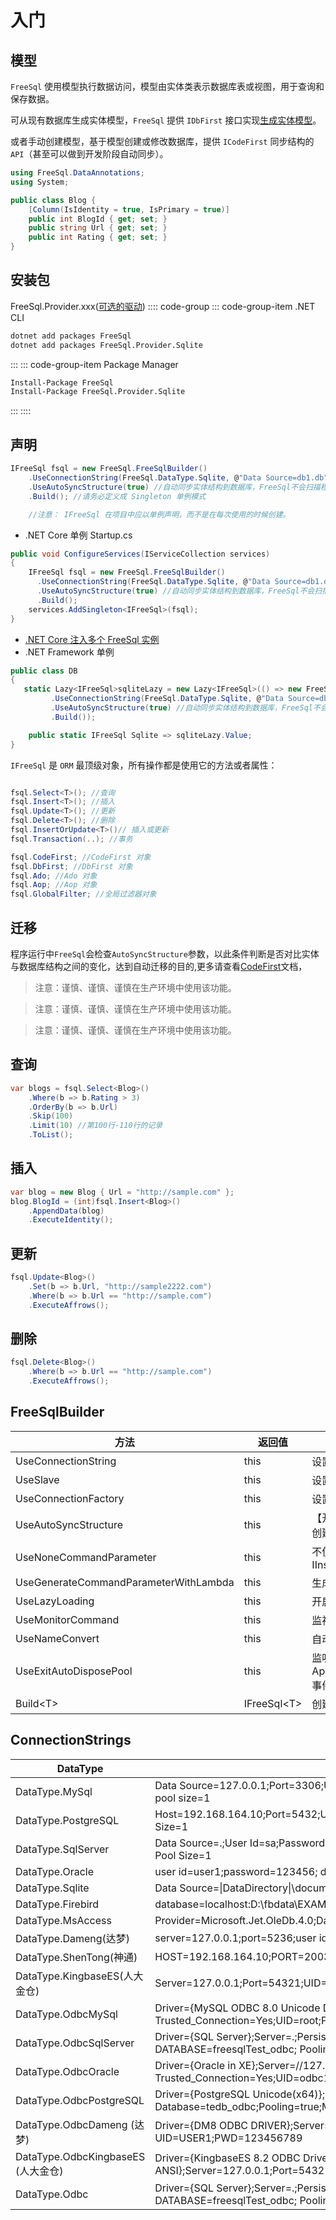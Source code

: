 # 入门

## 模型

`FreeSql` 使用模型执行数据访问，模型由实体类表示数据库表或视图，用于查询和保存数据。

可从现有数据库生成实体模型，`FreeSql` 提供 `IDbFirst` 接口实现[生成实体模型](db-first.md)。

或者手动创建模型，基于模型创建或修改数据库，提供 `ICodeFirst` 同步结构的 `API`（甚至可以做到开发阶段自动同步）。

```csharp
using FreeSql.DataAnnotations;
using System;

public class Blog {
    [Column(IsIdentity = true, IsPrimary = true)]
    public int BlogId { get; set; }
    public string Url { get; set; }
    public int Rating { get; set; }
}
```

## 安装包

FreeSql.Provider.xxx([可选的驱动](install.md))
:::: code-group
::: code-group-item .NET CLI

```bash
dotnet add packages FreeSql
dotnet add packages FreeSql.Provider.Sqlite
```

:::
::: code-group-item Package Manager

```bash
Install-Package FreeSql
Install-Package FreeSql.Provider.Sqlite
```

:::
::::

## 声明

```csharp
IFreeSql fsql = new FreeSql.FreeSqlBuilder()
    .UseConnectionString(FreeSql.DataType.Sqlite, @"Data Source=db1.db")
    .UseAutoSyncStructure(true) //自动同步实体结构到数据库，FreeSql不会扫描程序集，只有CRUD时才会生成表。
    .Build(); //请务必定义成 Singleton 单例模式

    //注意： IFreeSql 在项目中应以单例声明，而不是在每次使用的时候创建。
```

- .NET Core 单例
  Startup.cs

```csharp
public void ConfigureServices(IServiceCollection services)
{
    IFreeSql fsql = new FreeSql.FreeSqlBuilder()
      .UseConnectionString(FreeSql.DataType.Sqlite, @"Data Source=db1.db")
      .UseAutoSyncStructure(true) //自动同步实体结构到数据库，FreeSql不会扫描程序集，只有CRUD时才会生成表。
      .Build();
    services.AddSingleton<IFreeSql>(fsql);
}
```

- [.NET Core 注入多个 FreeSql 实例](https://github.com/dotnetcore/FreeSql/issues/44)
- .NET Framework 单例

```csharp
public class DB
{
   static Lazy<IFreeSql>sqliteLazy = new Lazy<IFreeSql>(() => new FreeSql.FreeSqlBuilder()
         .UseConnectionString(FreeSql.DataType.Sqlite, @"Data Source=db1.db")
         .UseAutoSyncStructure(true) //自动同步实体结构到数据库，FreeSql不会扫描程序集，只有CRUD时才会生成表。
         .Build());

    public static IFreeSql Sqlite => sqliteLazy.Value;
}
```

`IFreeSql` 是 `ORM` 最顶级对象，所有操作都是使用它的方法或者属性：

```c#

fsql.Select<T>(); //查询
fsql.Insert<T>(); //插入
fsql.Update<T>(); //更新
fsql.Delete<T>(); //删除
fsql.InsertOrUpdate<T>()// 插入或更新
fsql.Transaction(..); //事务

fsql.CodeFirst; //CodeFirst 对象
fsql.DbFirst; //DbFirst 对象
fsql.Ado; //Ado 对象
fsql.Aop; //Aop 对象
fsql.GlobalFilter; //全局过滤器对象
```

## 迁移

程序运行中`FreeSql`会检查`AutoSyncStructure`参数，以此条件判断是否对比实体与数据库结构之间的变化，达到自动迁移的目的,更多请查看[CodeFirst](code-first.md)文档，

> 注意：谨慎、谨慎、谨慎在生产环境中使用该功能。

> 注意：谨慎、谨慎、谨慎在生产环境中使用该功能。

> 注意：谨慎、谨慎、谨慎在生产环境中使用该功能。

## 查询

```csharp
var blogs = fsql.Select<Blog>()
    .Where(b => b.Rating > 3)
    .OrderBy(b => b.Url)
    .Skip(100)
    .Limit(10) //第100行-110行的记录
    .ToList();
```

## 插入

```csharp
var blog = new Blog { Url = "http://sample.com" };
blog.BlogId = (int)fsql.Insert<Blog>()
    .AppendData(blog)
    .ExecuteIdentity();
```

## 更新

```csharp
fsql.Update<Blog>()
    .Set(b => b.Url, "http://sample2222.com")
    .Where(b => b.Url == "http://sample.com")
    .ExecuteAffrows();
```

## 删除

```csharp
fsql.Delete<Blog>()
    .Where(b => b.Url == "http://sample.com")
    .ExecuteAffrows();
```

## FreeSqlBuilder

| 方法                                  | 返回值        | 说明                                                                                           |
| ------------------------------------- | ------------- | ---------------------------------------------------------------------------------------------- |
| UseConnectionString                   | this          | 设置连接串                                                                                     |
| UseSlave                              | this          | 设置从数据库，支持多个                                                                         |
| UseConnectionFactory                  | this          | 设置自定义数据库连接对象（放弃内置对象连接池技术）                                             |
| UseAutoSyncStructure                  | this          | 【开发环境必备】自动同步实体结构到数据库，程序运行中检查实体创建或修改表结构                   |
| UseNoneCommandParameter               | this          | 不使用命令参数化执行，针对 Insert/Update，也可临时使用 IInsert/IUpdate.NoneParameter()         |
| UseGenerateCommandParameterWithLambda | this          | 生成命令参数化执行，针对 lambda 表达式解析                                                     |
| UseLazyLoading                        | this          | 开启延时加载功能                                                                               |
| UseMonitorCommand                     | this          | 监视全局 SQL 执行前后                                                                          |
| UseNameConvert                        | this          | 自动转换名称 Entity -\> Db                                                                     |
| UseExitAutoDisposePool                | this          | 监听 AppDomain.CurrentDomain.ProcessExit/Console.CancelKeyPress 事件自动释放连接池 (默认 true) |
| Build\<T\>                            | IFreeSql\<T\> | 创建一个 IFreeSql 对象，注意：单例设计，不要重复创建                                           |

## ConnectionStrings

| DataType                           | ConnectionString                                                                                                                                                                                |
| ---------------------------------- | ----------------------------------------------------------------------------------------------------------------------------------------------------------------------------------------------- |
| DataType.MySql                     | Data Source=127.0.0.1;Port=3306;User ID=root;Password=root; Initial Catalog=cccddd;Charset=utf8; SslMode=none;Min pool size=1                                                                   |
| DataType.PostgreSQL                | Host=192.168.164.10;Port=5432;Username=postgres;Password=123456; Database=tedb;Pooling=true;Minimum Pool Size=1                                                                                 |
| DataType.SqlServer                 | Data Source=.;User Id=sa;Password=123456;Initial Catalog=freesqlTest;TrustServerCertificate=true;Pooling=true;Min Pool Size=1                                                                   |
| DataType.Oracle                    | user id=user1;password=123456; data source=//127.0.0.1:1521/XE;Pooling=true;Min Pool Size=1                                                                                                     |
| DataType.Sqlite                    | Data Source=\|DataDirectory\|\document.db; Attachs=xxxtb.db; Pooling=true;Min Pool Size=1                                                                                                       |
| DataType.Firebird                  | database=localhost:D:\fbdata\EXAMPLES.fdb;user=sysdba;password=123456                                                                                                                           |
| DataType.MsAccess                  | Provider=Microsoft.Jet.OleDb.4.0;Data Source=d:/accdb/2003.mdb                                                                                                                                  |
| DataType.Dameng(达梦)              | server=127.0.0.1;port=5236;user id=2user;password=123456789;database=2user;poolsize=5                                                                                                           |
| DataType.ShenTong(神通)            | HOST=192.168.164.10;PORT=2003;DATABASE=OSRDB;USERNAME=SYSDBA;PASSWORD=szoscar55;MAXPOOLSIZE=2                                                                                                   |
| DataType.KingbaseES(人大金仓)      | Server=127.0.0.1;Port=54321;UID=USER2;PWD=123456789;database=TEST;MAXPOOLSIZE=2                                                                                                                 |
| DataType.OdbcMySql                 | Driver={MySQL ODBC 8.0 Unicode Driver}; Server=127.0.0.1;Persist Security Info=False; Trusted_Connection=Yes;UID=root;PWD=root; DATABASE=cccddd_odbc;Charset=utf8; SslMode=none;Min Pool Size=1 |
| DataType.OdbcSqlServer             | Driver={SQL Server};Server=.;Persist Security Info=False; Trusted_Connection=Yes;Integrated Security=True; DATABASE=freesqlTest_odbc; Pooling=true;Min Pool Size=1                              |
| DataType.OdbcOracle                | Driver={Oracle in XE};Server=//127.0.0.1:1521/XE; Persist Security Info=False; Trusted_Connection=Yes;UID=odbc1;PWD=123456; Min Pool Size=1                                                     |
| DataType.OdbcPostgreSQL            | Driver={PostgreSQL Unicode(x64)};Server=192.168.164.10; Port=5432;UID=postgres;PWD=123456; Database=tedb_odbc;Pooling=true;Min Pool Size=1                                                      |
| DataType.OdbcDameng (达梦)         | Driver={DM8 ODBC DRIVER};Server=127.0.0.1:5236; Persist Security Info=False; Trusted_Connection=Yes; UID=USER1;PWD=123456789                                                                    |
| DataType.OdbcKingbaseES (人大金仓) | Driver={KingbaseES 8.2 ODBC Driver ANSI};Server=127.0.0.1;Port=54321;UID=USER2;PWD=123456789;database=TEST                                                                                      |
| DataType.Odbc                      | Driver={SQL Server};Server=.;Persist Security Info=False; Trusted_Connection=Yes;Integrated Security=True; DATABASE=freesqlTest_odbc; Pooling=true;Min pool size=1                              |
